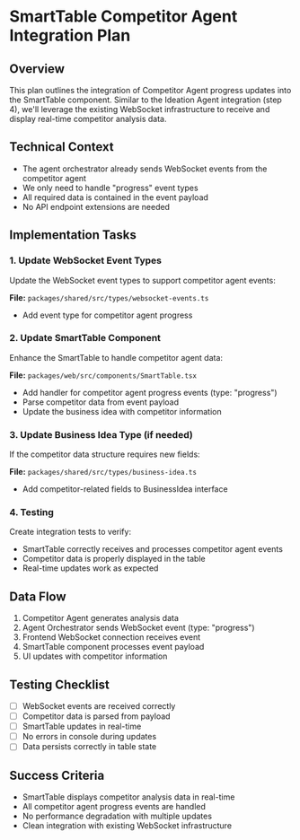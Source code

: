 # SmartTable Competitor Agent Integration Plan

## Overview

This plan outlines the integration of Competitor Agent progress updates into the SmartTable component. Similar to the Ideation Agent integration (step 4), we'll leverage the existing WebSocket infrastructure to receive and display real-time competitor analysis data.

## Technical Context

- The agent orchestrator already sends WebSocket events from the competitor agent
- We only need to handle "progress" event types  
- All required data is contained in the event payload
- No API endpoint extensions are needed

## Implementation Tasks

### 1. Update WebSocket Event Types

Update the WebSocket event types to support competitor agent events:

**File:** `packages/shared/src/types/websocket-events.ts`
- Add event type for competitor agent progress

### 2. Update SmartTable Component

Enhance the SmartTable to handle competitor agent data:

**File:** `packages/web/src/components/SmartTable.tsx`
- Add handler for competitor agent progress events (type: "progress")
- Parse competitor data from event payload
- Update the business idea with competitor information

### 3. Update Business Idea Type (if needed)

If the competitor data structure requires new fields:

**File:** `packages/shared/src/types/business-idea.ts`
- Add competitor-related fields to BusinessIdea interface

### 4. Testing

Create integration tests to verify:
- SmartTable correctly receives and processes competitor agent events
- Competitor data is properly displayed in the table
- Real-time updates work as expected

## Data Flow

1. Competitor Agent generates analysis data
2. Agent Orchestrator sends WebSocket event (type: "progress")
3. Frontend WebSocket connection receives event
4. SmartTable component processes event payload
5. UI updates with competitor information

## Testing Checklist

- [ ] WebSocket events are received correctly
- [ ] Competitor data is parsed from payload
- [ ] SmartTable updates in real-time
- [ ] No errors in console during updates
- [ ] Data persists correctly in table state

## Success Criteria

- SmartTable displays competitor analysis data in real-time
- All competitor agent progress events are handled
- No performance degradation with multiple updates
- Clean integration with existing WebSocket infrastructure